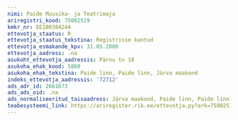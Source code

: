 ```yaml
---
nimi: Paide Muusika- ja Teatrimaja
ariregistri_kood: 75002519
kmkr_nr: EE100384244
ettevotja_staatus: R
ettevotja_staatus_tekstina: Registrisse kantud
ettevotja_esmakande_kpv: 31.05.2000
ettevotja_aadress: .na
asukoht_ettevotja_aadressis: Pärnu tn 18
asukoha_ehak_kood: 5860
asukoha_ehak_tekstina: Paide linn, Paide linn, Järva maakond
indeks_ettevotja_aadressis: '72712'
ads_adr_id: 2661673
ads_ads_oid: .na
ads_normaliseeritud_taisaadress: Järva maakond, Paide linn, Paide linn, Pärnu tn 18
teabesysteemi_link: https://ariregister.rik.ee/ettevotja.py?ark=75002519&ref=rekvisiidid
---
```

